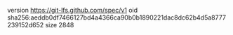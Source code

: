 version https://git-lfs.github.com/spec/v1
oid sha256:aeddb0df7466127bd4a4366ca90b0b1890221dac8dc62b4d5a8777239152d652
size 2848

